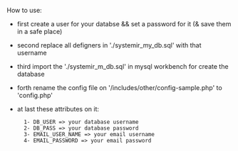How to use:

- first create a user for your databse && set a password for it (& save them in a safe place)

- second replace all defigners in './systemir_my_db.sql' with that username

- third import the './systemir_m_db.sql' in mysql workbench for create the database

- forth rename the config file on '/includes/other/config-sample.php' to  'config.php'

- at last these attributes on it:
    
        1- DB_USER => your database username
        2- DB_PASS => your database password
        3- EMAIL_USER_NAME => your email username
        4- EMAIL_PASSWORD => your email password